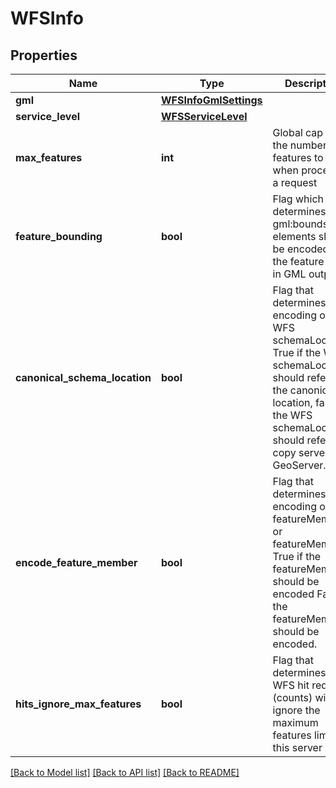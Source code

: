 # WFSInfo

## Properties
Name | Type | Description | Notes
------------ | ------------- | ------------- | -------------
**gml** | [**WFSInfoGmlSettings**](WFSInfoGmlSettings.md) |  | [optional] 
**service_level** | [**WFSServiceLevel**](WFSServiceLevel.md) |  | [optional] 
**max_features** | **int** | Global cap on the number of features to allow when processing a request | [optional] 
**feature_bounding** | **bool** | Flag which determines if gml:bounds elements should be encoded at the feature level in GML output | [optional] 
**canonical_schema_location** | **bool** | Flag that determines the encoding of the WFS schemaLocation. True if the WFS schemaLocation should refer to the canonical location, false if the WFS schemaLocation should refer to a copy served by GeoServer. | [optional] 
**encode_feature_member** | **bool** | Flag that determines encoding of featureMember or featureMembers. True if the featureMember should be encoded False if the featureMembers should be encoded. | [optional] 
**hits_ignore_max_features** | **bool** | Flag that determines if WFS hit requests (counts) will ignore the maximum features limit for this server | [optional] 

[[Back to Model list]](../README.md#documentation-for-models) [[Back to API list]](../README.md#documentation-for-api-endpoints) [[Back to README]](../README.md)

